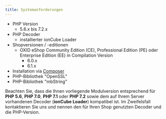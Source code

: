 ```yaml
---
title: Systemanforderungen
---
```


* PHP Version
    * 5.6.x bis 7.2.x
* PHP Decoder
    * installierter ionCube Loader
* Shopversionen / -editionen
    * OXID eShop Community Edition (CE), Professional Edition (PE) oder Enterprise Edition (EE) in Compilation Version 
        * 6.0.x
        * 6.1.x
* Installation via [Composer](https://getcomposer.org)
* PHP-Bibliothek "OpenSSL"
* PHP-Bibliothek "mbString"

Beachten Sie, dass die Ihnen vorliegende Modulversion entsprechend für **PHP 5.6**, **PHP 7.0**, **PHP 7.1** oder **PHP 7.2** sowie dem auf Ihrem Server vorhandenen Decoder (**ionCube Loader**) kompatibel ist. Im Zweifelsfall kontaktieren Sie uns und nennen den für Ihren Shop genutzten Decoder und die PHP-Version.
 